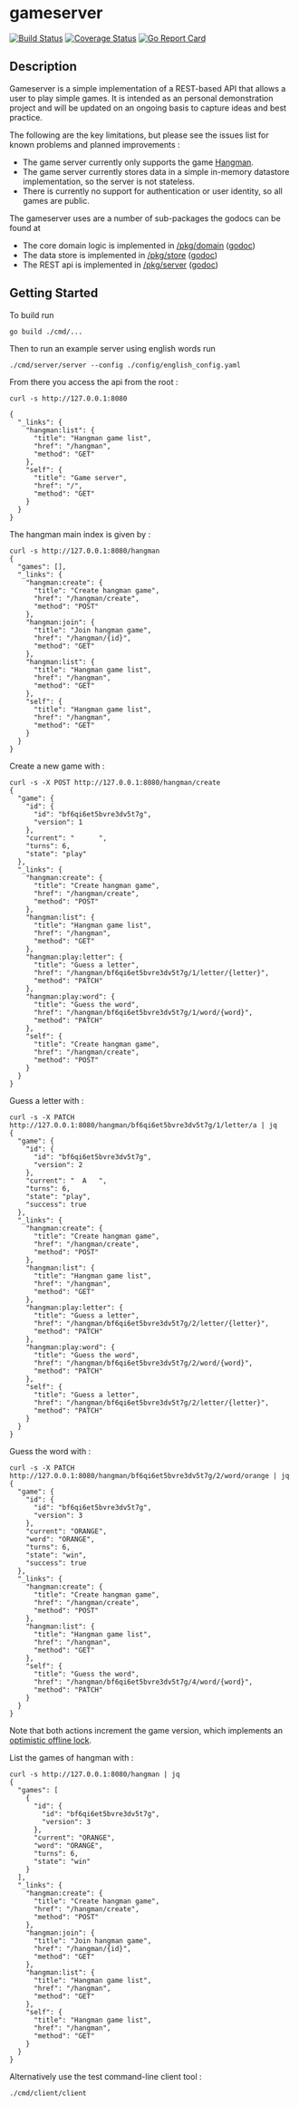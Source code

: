 # gameserver

[![Build Status](https://travis-ci.org/the4thamigo-uk/gameserver.svg?branch=master)](https://travis-ci.org/the4thamigo-uk/gameserver?branch=master)
[![Coverage Status](https://coveralls.io/repos/the4thamigo-uk/gameserver/badge.svg?branch=master&service=github)](https://coveralls.io/github/the4thamigo-uk/gameserver?branch=master)
[![Go Report Card](https://goreportcard.com/badge/github.com/the4thamigo-uk/gameserver)](https://goreportcard.com/report/github.com/the4thamigo-uk/gameserver)


## Description

Gameserver is a simple implementation of a REST-based API that allows a user to play
simple games. It is intended as an personal demonstration project and will be updated
on an ongoing basis to capture ideas and best practice.

The following are the key limitations, but please see the issues list for known
problems and planned improvements :

- The game server currently only supports the game [Hangman](https://en.wikipedia.org/wiki/Hangman_(game)).
- The game server currently stores data in a simple in-memory datastore implementation, so the server is not stateless.
- There is currently no support for authentication or user identity, so all games are public.

The gameserver uses are a number of sub-packages the godocs can be found at

- The core domain logic is implemented in [/pkg/domain](./pkg/domain) ([godoc](https://godoc.org/github.com/the4thamigo-uk/gameserver/pkg/domain))
- The data store is implemented in [/pkg/store](./pkg/store) ([godoc](https://godoc.org/github.com/the4thamigo-uk/gameserver/pkg/store))
- The REST api is implemented in [/pkg/server](./pkg/server) ([godoc](https://godoc.org/github.com/the4thamigo-uk/gameserver/pkg/server))

## Getting Started

To build run

    go build ./cmd/...

Then to run an example server using english words run

    ./cmd/server/server --config ./config/english_config.yaml

From there you access the api from the root :

    curl -s http://127.0.0.1:8080

    {
      "_links": {
        "hangman:list": {
          "title": "Hangman game list",
          "href": "/hangman",
          "method": "GET"
        },
        "self": {
          "title": "Game server",
          "href": "/",
          "method": "GET"
        }
      }
    }

The hangman main index is given by :

    curl -s http://127.0.0.1:8080/hangman
    {
      "games": [],
      "_links": {
        "hangman:create": {
          "title": "Create hangman game",
          "href": "/hangman/create",
          "method": "POST"
        },
        "hangman:join": {
          "title": "Join hangman game",
          "href": "/hangman/{id}",
          "method": "GET"
        },
        "hangman:list": {
          "title": "Hangman game list",
          "href": "/hangman",
          "method": "GET"
        },
        "self": {
          "title": "Hangman game list",
          "href": "/hangman",
          "method": "GET"
        }
      }
    }

Create a new game with :

    curl -s -X POST http://127.0.0.1:8080/hangman/create
    {
      "game": {
        "id": {
          "id": "bf6qi6et5bvre3dv5t7g",
          "version": 1
        },
        "current": "      ",
        "turns": 6,
        "state": "play"
      },
      "_links": {
        "hangman:create": {
          "title": "Create hangman game",
          "href": "/hangman/create",
          "method": "POST"
        },
        "hangman:list": {
          "title": "Hangman game list",
          "href": "/hangman",
          "method": "GET"
        },
        "hangman:play:letter": {
          "title": "Guess a letter",
          "href": "/hangman/bf6qi6et5bvre3dv5t7g/1/letter/{letter}",
          "method": "PATCH"
        },
        "hangman:play:word": {
          "title": "Guess the word",
          "href": "/hangman/bf6qi6et5bvre3dv5t7g/1/word/{word}",
          "method": "PATCH"
        },
        "self": {
          "title": "Create hangman game",
          "href": "/hangman/create",
          "method": "POST"
        }
      }
    }

Guess a letter with :

    curl -s -X PATCH http://127.0.0.1:8080/hangman/bf6qi6et5bvre3dv5t7g/1/letter/a | jq
    {
      "game": {
        "id": {
          "id": "bf6qi6et5bvre3dv5t7g",
          "version": 2
        },
        "current": "  A   ",
        "turns": 6,
        "state": "play",
        "success": true
      },
      "_links": {
        "hangman:create": {
          "title": "Create hangman game",
          "href": "/hangman/create",
          "method": "POST"
        },
        "hangman:list": {
          "title": "Hangman game list",
          "href": "/hangman",
          "method": "GET"
        },
        "hangman:play:letter": {
          "title": "Guess a letter",
          "href": "/hangman/bf6qi6et5bvre3dv5t7g/2/letter/{letter}",
          "method": "PATCH"
        },
        "hangman:play:word": {
          "title": "Guess the word",
          "href": "/hangman/bf6qi6et5bvre3dv5t7g/2/word/{word}",
          "method": "PATCH"
        },
        "self": {
          "title": "Guess a letter",
          "href": "/hangman/bf6qi6et5bvre3dv5t7g/2/letter/{letter}",
          "method": "PATCH"
        }
      }
    }

Guess the word with :

    curl -s -X PATCH http://127.0.0.1:8080/hangman/bf6qi6et5bvre3dv5t7g/2/word/orange | jq
    {
      "game": {
        "id": {
          "id": "bf6qi6et5bvre3dv5t7g",
          "version": 3
        },
        "current": "ORANGE",
        "word": "ORANGE",
        "turns": 6,
        "state": "win",
        "success": true
      },
      "_links": {
        "hangman:create": {
          "title": "Create hangman game",
          "href": "/hangman/create",
          "method": "POST"
        },
        "hangman:list": {
          "title": "Hangman game list",
          "href": "/hangman",
          "method": "GET"
        },
        "self": {
          "title": "Guess the word",
          "href": "/hangman/bf6qi6et5bvre3dv5t7g/4/word/{word}",
          "method": "PATCH"
        }
      }
    }

Note that both actions increment the game version, which implements an [optimistic offline lock](https://martinfowler.com/eaaCatalog/optimisticOfflineLock.html).

List the games of hangman with :

    curl -s http://127.0.0.1:8080/hangman | jq
    {
      "games": [
        {
          "id": {
            "id": "bf6qi6et5bvre3dv5t7g",
            "version": 3
          },
          "current": "ORANGE",
          "word": "ORANGE",
          "turns": 6,
          "state": "win"
        }
      ],
      "_links": {
        "hangman:create": {
          "title": "Create hangman game",
          "href": "/hangman/create",
          "method": "POST"
        },
        "hangman:join": {
          "title": "Join hangman game",
          "href": "/hangman/{id}",
          "method": "GET"
        },
        "hangman:list": {
          "title": "Hangman game list",
          "href": "/hangman",
          "method": "GET"
        },
        "self": {
          "title": "Hangman game list",
          "href": "/hangman",
          "method": "GET"
        }
      }
    }

Alternatively use the test command-line client tool :

    ./cmd/client/client
